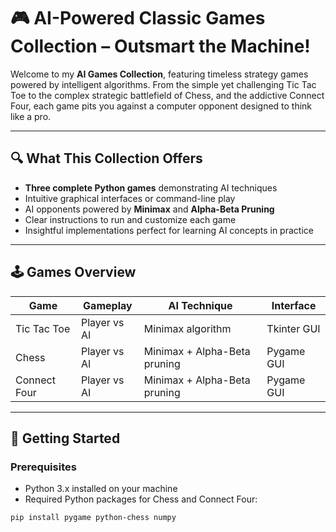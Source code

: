 # 🎮 AI-Powered Classic Games Collection – Outsmart the Machine!

Welcome to my **AI Games Collection**, featuring timeless strategy games powered by intelligent algorithms. From the simple yet challenging Tic Tac Toe to the complex strategic battlefield of Chess, and the addictive Connect Four, each game pits you against a computer opponent designed to think like a pro.

---

## 🔍 What This Collection Offers

- **Three complete Python games** demonstrating AI techniques  
- Intuitive graphical interfaces or command-line play  
- AI opponents powered by **Minimax** and **Alpha-Beta Pruning**  
- Clear instructions to run and customize each game  
- Insightful implementations perfect for learning AI concepts in practice  

---

## 🕹️ Games Overview

| Game            | Gameplay       | AI Technique               | Interface        |
|-----------------|----------------|----------------------------|------------------|
| Tic Tac Toe     | Player vs AI   | Minimax algorithm           | Tkinter GUI      |
| Chess           | Player vs AI   | Minimax + Alpha-Beta pruning | Pygame GUI       |
| Connect Four    | Player vs AI   | Minimax + Alpha-Beta pruning | Pygame GUI       |

---

## 🚀 Getting Started

### Prerequisites

- Python 3.x installed on your machine  
- Required Python packages for Chess and Connect Four:

```bash
pip install pygame python-chess numpy
